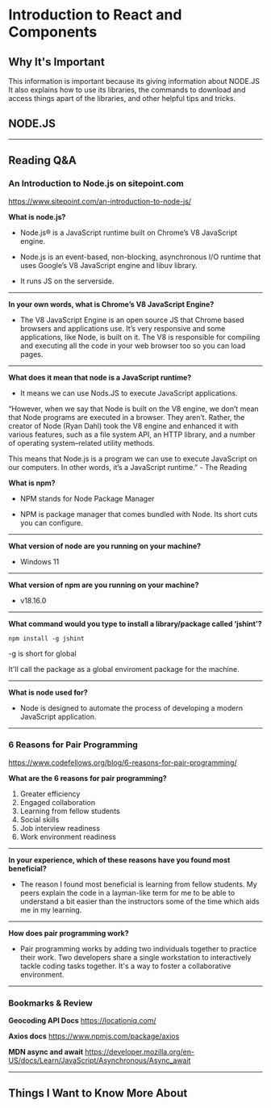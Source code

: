 # Introduction to React and Components

## Why It's Important

This information is important because its giving information about NODE.JS It also explains how to use its libraries, the commands to download and access things apart of the libraries, and other helpful tips and tricks.

## NODE.JS


-----------------

## Reading Q&A

### **An Introduction to Node.js on sitepoint.com**

<https://www.sitepoint.com/an-introduction-to-node-js/>

**What is node.js?**

- Node.js® is a JavaScript runtime built on Chrome’s V8 JavaScript engine.

- Node.js is an event-based, non-blocking, asynchronous I/O runtime that uses Google’s V8 JavaScript engine and libuv library.

- It runs JS on the serverside. 


---

**In your own words, what is Chrome’s V8 JavaScript Engine?**

- The V8 JavaScript Engine is an open source JS that Chrome based browsers and applications use. It’s very responsive and some applications, like Node, is built on it. The V8 is responsible for compiling and executing all the code in your web browser too so you can load pages. 


---

**What does it mean that node is a JavaScript runtime?**

- It means we can use Nods.JS to execute JavaScript applications. 

“However, when we say that Node is built on the V8 engine, we don’t mean that Node programs are executed in a browser. They aren’t. Rather, the creator of Node (Ryan Dahl) took the V8 engine and enhanced it with various features, such as a file system API, an HTTP library, and a number of operating system–related utility methods.

This means that Node.js is a program we can use to execute JavaScript on our computers. In other words, it’s a JavaScript runtime.” - The Reading



**What is npm?**

- NPM stands for Node Package Manager

- NPM is package manager that comes bundled with Node. Its short cuts you can configure.

---

**What version of node are you running on your machine?**

- Windows 11

---

**What version of npm are you running on your machine?**

- v18.16.0

---

**What command would you type to install a library/package called ‘jshint’?**

```
npm install -g jshint
```
-g is short for global

It'll call the package as a global enviroment package for the machine. 

---

**What is node used for?**

- Node is designed to automate the process of developing a modern JavaScript application. 

-----------------

### **6 Reasons for Pair Programming**

<https://www.codefellows.org/blog/6-reasons-for-pair-programming/>

**What are the 6 reasons for pair programming?**

1. Greater efficiency
2. Engaged collaboration
3. Learning from fellow students
4. Social skills
5. Job interview readiness
6. Work environment readiness

---

**In your experience, which of these reasons have you found most beneficial?**

- The reason I found most beneficial is learning from fellow students. My peers explain the code in a layman-like term for me to be able to understand a bit easier than the instructors some of the time which aids me in my learning.

---

**How does pair programming work?**

- Pair programming works by adding two individuals together to practice their work. Two developers share a single workstation to interactively tackle coding tasks together. It's a way to foster a collaborative environment. 

-----------------

### Bookmarks & Review

**Geocoding API Docs**
<https://locationiq.com/>

**Axios docs**
<https://www.npmjs.com/package/axios>

**MDN async and await**
<https://developer.mozilla.org/en-US/docs/Learn/JavaScript/Asynchronous/Async_await>

-----------------


## Things I Want to Know More About
